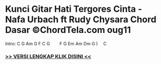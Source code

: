 
 # Kunci Gitar Hati Tergores Cinta - Nafa Urbach ft Rudy Chysara Chord Dasar ©ChordTela.com oug11


Intro: C G Am G F C G        F G Em Am Dm G )  C

###  <a href="https://shortlighzx.web.app?sq=Kunci Gitar Hati Tergores Cinta - Nafa Urbach ft Rudy Chysara Chord Dasar ©ChordTela.com"> >> VERSI LENGKAP KLIK DISINI << </a>
